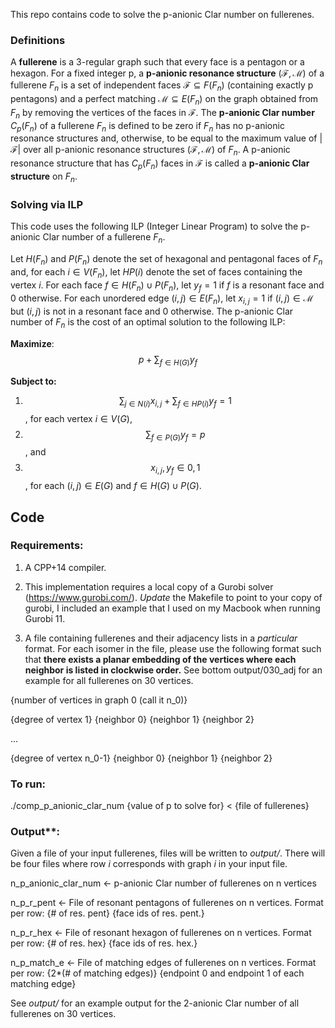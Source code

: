 This repo contains code to solve the p-anionic Clar number on fullerenes.

### Definitions

A **fullerene** is a 3-regular graph such that every face is a pentagon or a hexagon.
For a fixed integer p, a **p-anionic resonance structure**
$(\mathcal{F}, \mathcal{M})$ of a fullerene $F_n$ is a set of independent 
faces $\mathcal{F} \subseteq F(F_n)$ (containing exactly p pentagons) and a perfect 
matching $\mathcal{M} \subseteq E(F_n)$ on the graph obtained from $F_n$ by removing the 
vertices of the faces in $\mathcal{F}$. The **p-anionic Clar number** $C_p(F_n)$ 
of a fullerene $F_n$ is defined to be zero if $F_n$ has no p-anionic resonance 
structures and, otherwise, to be equal to the maximum value of 
$|\mathcal{F}|$ over all p-anionic resonance structures 
$(\mathcal{F}, \mathcal{M})$ of $F_n$. A p-anionic resonance structure that has 
$C_p(F_n)$ faces in $\mathcal{F}$ is called a **p-anionic Clar structure** on 
$F_n$. 

### Solving via ILP

This code uses the following ILP (Integer Linear Program) to solve the p-anionic Clar 
number of a fullerene $F_n$.

Let $H(F_n)$ and $P(F_n)$ denote the set of hexagonal and pentagonal faces of $F_n$ and, 
for each $i \in V(F_n)$, let $HP(i)$ denote the set of faces containing the vertex $i$. 
For each face $f\in H(F_n)\cup P(F_n)$, let $y_f=1$ if $f$ is a resonant face and 0 
otherwise. For each unordered edge $(i,j) \in E(F_n)$, let $x_{i,j}=1$ if 
$(i,j) \in \mathcal{M}$ but $(i,j)$ is not in a resonant face and 0 otherwise. The 
p-anionic Clar number of $F_n$ is the cost of an optimal solution to the following ILP:

**Maximize**: $$p +\sum_{f \in H(G)} y_{f}$$

**Subject to:** 
1. $$\sum_{j \in N(i)} x_{i,j} + \sum_{f \in HP(i)} y_{f} = 1$$, for each vertex $i \in V(G)$,
2. $$\sum_{f \in P(G)} y_f = p$$, and
3. $$x_{i,j}, y_f \in {0,1}$$, for each $(i,j)\in E(G)$ and $f \in H(G)\cup P(G)$.  

## Code

### Requirements:

1. A CPP+14 compiler.

2. This implementation requires a local copy of a Gurobi solver (https://www.gurobi.com/).
*Update* the Makefile to point to your copy of gurobi, I included an example
that I used on my Macbook when running Gurobi 11.

3. A file containing fullerenes and their adjacency lists in a *particular* format.
For each isomer in the file, please use the following format such that 
**there exists a planar embedding of the vertices where each neighbor
is listed in clockwise order.** See bottom output/030_adj for an example
for all fullerenes on 30 vertices.

{number of vertices in graph 0 (call it n_0)}

{degree of vertex 1} {neighbor 0} {neighbor 1} {neighbor 2}

...

{degree of vertex n_0-1} {neighbor 0} {neighbor 1} {neighbor 2}

### To run:
./comp_p_anionic_clar_num {value of p to solve for} < {file of fullerenes}

### Output**: 
Given a file of your input fullerenes, files will be written to *output/*. There
will be four files where row $i$ corresponds with graph $i$ in your input file.

n_p_anionic_clar_num <- p-anionic Clar number of fullerenes on n vertices

n_p_r_pent <- File of resonant pentagons of fullerenes on n vertices. Format per row: 
{# of res. pent} {face ids of res. pent.}

n_p_r_hex <- File of resonant hexagon of fullerenes on n vertices. Format per row: 
{# of res. hex} {face ids of res. hex.}

n_p_match_e <- File of matching edges of fullerenes on n vertices. Format per row: 
{2*(# of matching edges)} {endpoint 0 and endpoint 1 of each matching edge}

See *output/* for an example output for the 2-anionic Clar number of
all fullerenes on 30 vertices.

